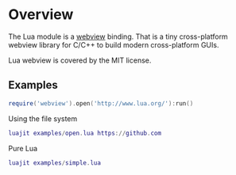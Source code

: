 # Overview

The Lua module is a [webview](https://github.com/webview/webview/) binding.
That is a tiny cross-platform webview library for C/C++ to build modern cross-platform GUIs.

Lua webview is covered by the MIT license.

## Examples

```lua
require('webview').open('http://www.lua.org/'):run()
```

Using the file system
```lua
luajit examples/open.lua https://github.com
```

Pure Lua

```lua
luajit examples/simple.lua
```
